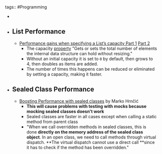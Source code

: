 tags:: #Programming

-
- ## List<T> Performance
	- [Performance gains when specifying a List’s capacity Part 1](https://intodot.net/performance-gains-when-specifying-a-lists-capacity/) [Part 2](https://intodot.net/performance-gains-when-specifying-a-lists-capacity-part-2/)
		- The capacity [property](https://learn.microsoft.com/en-us/dotnet/api/system.collections.generic.list-1.capacity?view=net-6.0) "Gets or sets the total number of elements the internal data structure can hold without resizing."
		- Without an initial capacity it is set to `0` by default, then grows to 4, then doubles as items are added.
		- The number of times this happens can be reduced or eliminated by setting a capacity, making it faster.
- ## Sealed Class Performance
	- [Boosting Performance with sealed classes](https://code-maze.com/improve-performance-sealed-classes-dotnet/) by Marko Hrnčić
		- **This will cause problems with testing with mocks because mocking sealed classes doesn't work**
		- Sealed classes are faster in all cases except when calling a static method from parent class
		- "When we call overridden methods in sealed classes, this is done **directly on the memory address of the sealed class object**. In an open class, we need to call methods through virtual dispatch. **The virtual dispatch cannot use a direct call **since it has to check if the method has been overridden."